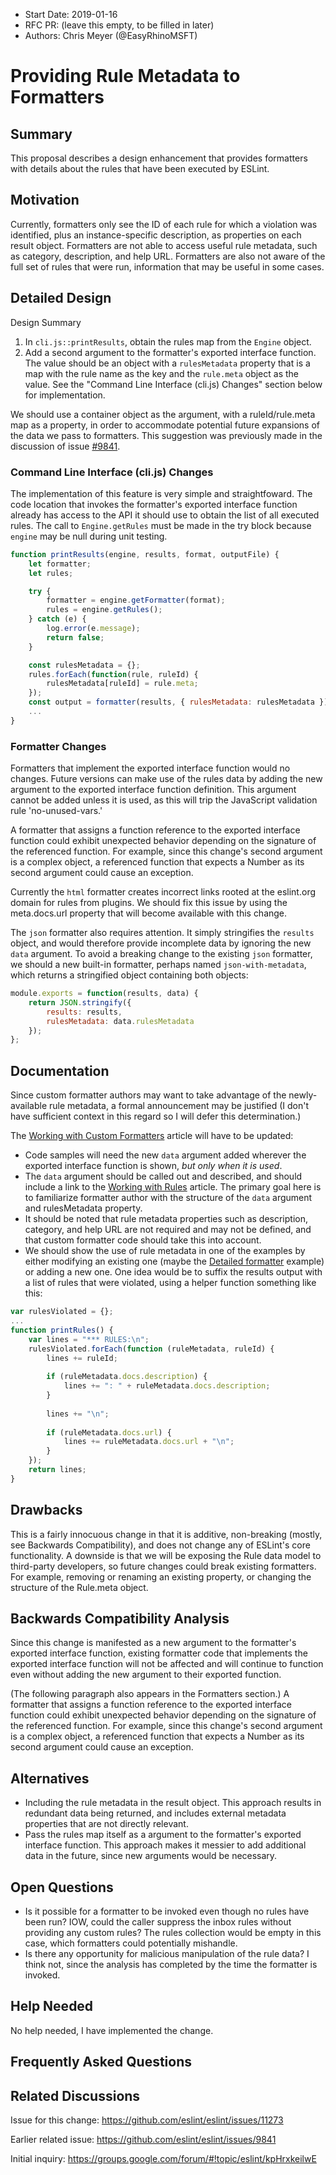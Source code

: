 - Start Date: 2019-01-16
- RFC PR: (leave this empty, to be filled in later)
- Authors: Chris Meyer (@EasyRhinoMSFT)

# Providing Rule Metadata to Formatters

## Summary

This proposal describes a design enhancement that provides formatters with details about the rules that have been executed by ESLint.

## Motivation

Currently, formatters only see the ID of each rule for which a violation was identified, plus an instance-specific description, as properties on each result object. Formatters are not able to access useful rule metadata, such as category, description, and help URL. Formatters are also not aware of the full set of rules that were run, information that may be useful in some cases.

## Detailed Design

Design Summary
1. In `cli.js::printResults`, obtain the rules map from the `Engine` object.
2. Add a second argument to the formatter's exported interface function. The value should be an object with a `rulesMetadata` property that is a map with the rule name as the key and the `rule.meta` object as the value. See the "Command Line Interface (cli.js) Changes" section below for implementation.

We should use a container object as the argument, with a ruleId/rule.meta map as a property, in order to accommodate potential future expansions of the data we pass to formatters. This suggestion was previously made in the discussion of issue [#9841](https://github.com/eslint/eslint/issues/9841).

### Command Line Interface (cli.js) Changes
The implementation of this feature is very simple and straightfoward. The code location that invokes the formatter's exported interface function already has access to the API it should use to obtain the list of all executed rules. The call to `Engine.getRules` must be made in the try block because `engine` may be null during unit testing.

```js
function printResults(engine, results, format, outputFile) {
    let formatter;
    let rules;

    try {
        formatter = engine.getFormatter(format);
        rules = engine.getRules();
    } catch (e) {
        log.error(e.message);
        return false;
    }

    const rulesMetadata = {};
    rules.forEach(function(rule, ruleId) {
        rulesMetadata[ruleId] = rule.meta;
    });
    const output = formatter(results, { rulesMetadata: rulesMetadata });
    ...
}
```

### Formatter Changes

Formatters that implement the exported interface function would no changes. Future versions can make use of the rules data by adding the new argument to the exported interface function definition. This argument cannot be added unless it is used, as this will trip the JavaScript validation rule 'no-unused-vars.'

A formatter that assigns a function reference to the exported interface function could exhibit unexpected behavior depending on the signature of the referenced function. For example, since this change's second argument is a complex object, a referenced function that expects a Number as its second argument could cause an exception.

Currently the `html` formatter creates incorrect links rooted at the eslint.org domain for rules from plugins. We should fix this issue by using the meta.docs.url property that will become available with this change.

The `json` formatter also requires attention. It simply stringifies the `results` object, and would therefore provide incomplete data by ignoring the new `data` argument. To avoid a breaking change to the existing `json` formatter, we should a new built-in formatter, perhaps named `json-with-metadata`, which returns a stringified object containing both objects:

```js
module.exports = function(results, data) {
    return JSON.stringify({
        results: results,
        rulesMetadata: data.rulesMetadata
    });
};
```

## Documentation

Since custom formatter authors may want to take advantage of the newly-available rule metadata, a formal announcement may be justified (I don't have sufficient context in this regard so I will defer this determination.)

The [Working with Custom Formatters](https://eslint.org/docs/developer-guide/working-with-custom-formatters) article will have to be updated:
* Code samples will need the new `data` argument added wherever the exported interface function is shown, *but only when it is used*.
* The `data` argument should be called out and described, and should include a link to the [Working with Rules](https://eslint.org/docs/developer-guide/working-with-rules) article. The primary goal here is to familiarize formatter author with the structure of the `data` argument and rulesMetadata property.
* It should be noted that rule metadata properties such as description, category, and help URL are not required and may not be defined, and that custom formatter code should take this into account.
* We should show the use of rule metadata in one of the examples by either modifying an existing one (maybe the [Detailed formatter](https://eslint.org/docs/developer-guide/working-with-custom-formatters#detailed-formatter) example) or adding a new one. One idea would be to suffix the results output with a list of rules that were violated, using a helper function something like this:

```js
var rulesViolated = {};
...
function printRules() {
    var lines = "*** RULES:\n";
    rulesViolated.forEach(function (ruleMetadata, ruleId) {
        lines += ruleId;
        
        if (ruleMetadata.docs.description) {
            lines += ": " + ruleMetadata.docs.description;
        }
        
        lines += "\n";
        
        if (ruleMetadata.docs.url) {
            lines += ruleMetadata.docs.url + "\n";
        }
    });
    return lines;
}
```

## Drawbacks

This is a fairly innocuous change in that it is additive, non-breaking (mostly, see Backwards Compatibility), and does not change any of ESLint's core functionality. A downside is that we will be exposing the Rule data model to third-party developers, so future changes could break existing formatters. For example, removing or renaming an existing property, or changing the structure of the Rule.meta object.

## Backwards Compatibility Analysis

Since this change is manifested as a new argument to the formatter's exported interface function, existing formatter code that implements the exported interface function will not be affected and will continue to function even without adding the new argument to their exported function.

(The following paragraph also appears in the Formatters section.)
A formatter that assigns a function reference to the exported interface function could exhibit unexpected behavior depending on the signature of the referenced function. For example, since this change's second argument is a complex object, a referenced function that expects a Number as its second argument could cause an exception.

## Alternatives

<!--
    What other designs did you consider? Why did you decide against those?

    This section should also include prior art, such as whether similar
    projects have already implemented a similar feature.
-->
* Including the rule metadata in the result object. This approach results in redundant data being returned, and includes external metadata properties that are not directly relevant.
* Pass the rules map itself as a argument to the formatter's exported interface function. This approach makes it messier to add additional data in the future, since new arguments would be necessary.

## Open Questions

<!--
    This section is optional, but is suggested for a first draft.

    What parts of this proposal are you unclear about? What do you
    need to know before you can finalize this RFC?

    List the questions that you'd like reviewers to focus on. When
    you've received the answers and updated the design to reflect them, 
    you can remove this section.
-->
* Is it possible for a formatter to be invoked even though no rules have been run? IOW, could the caller suppress the inbox rules without providing any custom rules? The rules collection would be empty in this case, which formatters could potentially mishandle.
* Is there any opportunity for malicious manipulation of the rule data? I think not, since the analysis has completed by the time the formatter is invoked.

## Help Needed

No help needed, I have implemented the change.

## Frequently Asked Questions

<!--
    This section is optional but suggested.

    Try to anticipate points of clarification that might be needed by
    the people reviewing this RFC. Include those questions and answers
    in this section.
-->

## Related Discussions

Issue for this change:
https://github.com/eslint/eslint/issues/11273

Earlier related issue:
https://github.com/eslint/eslint/issues/9841

Initial inquiry:
https://groups.google.com/forum/#!topic/eslint/kpHrxkeilwE
